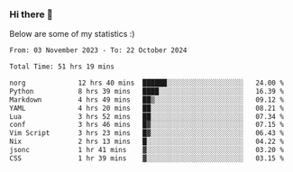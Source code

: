 ### Hi there 👋
Below are some of my statistics :)

<!--START_SECTION:waka-->

```txt
From: 03 November 2023 - To: 22 October 2024

Total Time: 51 hrs 19 mins

norg             12 hrs 40 mins  ██████░░░░░░░░░░░░░░░░░░░   24.00 %
Python           8 hrs 39 mins   ████░░░░░░░░░░░░░░░░░░░░░   16.39 %
Markdown         4 hrs 49 mins   ██▒░░░░░░░░░░░░░░░░░░░░░░   09.12 %
YAML             4 hrs 20 mins   ██░░░░░░░░░░░░░░░░░░░░░░░   08.21 %
Lua              3 hrs 52 mins   ██░░░░░░░░░░░░░░░░░░░░░░░   07.34 %
conf             3 hrs 46 mins   █▓░░░░░░░░░░░░░░░░░░░░░░░   07.15 %
Vim Script       3 hrs 23 mins   █▓░░░░░░░░░░░░░░░░░░░░░░░   06.43 %
Nix              2 hrs 13 mins   █░░░░░░░░░░░░░░░░░░░░░░░░   04.22 %
jsonc            1 hr 41 mins    ▓░░░░░░░░░░░░░░░░░░░░░░░░   03.20 %
CSS              1 hr 39 mins    ▓░░░░░░░░░░░░░░░░░░░░░░░░   03.15 %
```

<!--END_SECTION:waka-->

<!--
**KlapenHz/KlapenHz** is a ✨ _special_ ✨ repository because its `README.md` (this file) appears on your GitHub profile.

Here are some ideas to get you started:

- 🔭 I’m currently working on ...
- 🌱 I’m currently learning ...
- 👯 I’m looking to collaborate on ...
- 🤔 I’m looking for help with ...
- 💬 Ask me about ...
- 📫 How to reach me: ...
- 😄 Pronouns: ...
- ⚡ Fun fact: ...
-->
